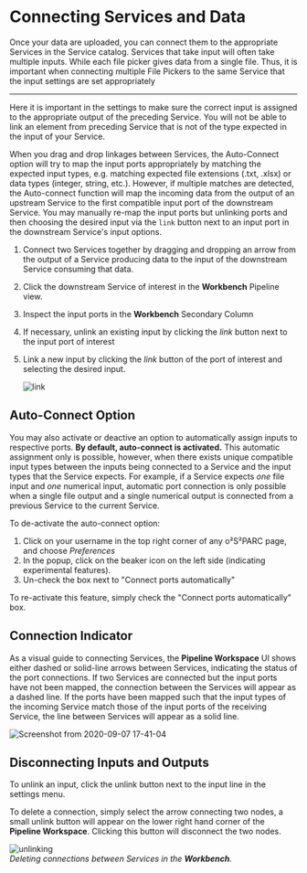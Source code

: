 # Connecting Services and Data

Once your data are uploaded, you can connect them to the appropriate Services in the Service catalog. Services that take input will often take multiple inputs. While each file picker gives data from a single file. Thus, it is important when connecting multiple File Pickers to the same Service that the input settings are set appropriately 

-------------------------

Here it is important in the settings to make sure the correct input is assigned to the appropriate output of the preceding Service. You will not be able to link an element from preceding Service that is not of the type expected in the input of your Service.  

When you drag and drop linkages between Services, the Auto-Connect option will try to map the input ports appropriately by matching the expected input types, e.g. matching expected file extensions (.txt, .xlsx) or data types (integer, string, etc.). However, if multiple matches are detected, the Auto-connect function will map the incoming data from the output of an upstream Service to the first compatible input port of the downstream Service. You may manually re-map the input ports but unlinking ports and then choosing the desired input via the ```link``` button next to an input port in the downstream Service's input options.
1. Connect two Services together by dragging and dropping an arrow from the output of a Service producing data to the input of the downstream Service consuming that data.
2. Click the downstream Service of interest in the **Workbench** Pipeline view.
3. Inspect the input ports in the **Workbench** Secondary Column
4. If necessary, unlink an existing input by clicking the *link* button next to the input port of interest
5. Link a new input by clicking the *link* button of the port of interest and selecting the desired input.

    ![link](https://user-images.githubusercontent.com/28002886/153648163-ec66c503-b574-4078-b467-71b48e987411.gif)

## Auto-Connect Option
You may also activate or deactive an option to automatically assign inputs to respective ports. **By default, auto-connect is activated.** This automatic assignment only is possible, however, when there exists unique compatible input types between the inputs being connected to a Service and the input types that the Service expects. For example, if a Service expects *one* file input and *one* numerical input, automatic port connection is only possible when a single file output and a single numerical output is connected from a previous Service to the current Service. 

To de-activate the auto-connect option:
1. Click on your username in the top right corner of any o²S²PARC page, and choose *Preferences*
2. In the popup, click on the beaker icon on the left side (indicating experimental features). 
3. Un-check the box next to "Connect ports automatically"

To re-activate this feature, simply check the "Connect ports automatically" box.

## Connection Indicator
As a visual guide to connecting Services, the **Pipeline Workspace** UI shows either dashed or solid-line arrows between Services, indicating the status of the port connections. If two Services are connected but the input ports have not been mapped, the connection between the Services will appear as a dashed line. If the ports have been mapped such that the input types of the incoming Service match those of the input ports of the receiving Service, the line between Services will appear as a solid line. 

![Screenshot from 2020-09-07 17-41-04](https://user-images.githubusercontent.com/28002886/153648447-6f8f5eb7-d5bc-4a32-958e-bea7de229212.png ':size=400')

## Disconnecting Inputs and Outputs
To unlink an input, click the unlink button next to the input line in the settings menu.

To delete a connection, simply select the arrow connecting two nodes, a small unlink button will appear on the lower right hand corner of the **Pipeline Workspace**. Clicking this button will disconnect the two nodes.

![unlinking](https://user-images.githubusercontent.com/28002886/153649041-6ef3b118-885b-477c-a95a-591eb101a4d7.gif ':size=600')<br/>
*Deleting connections between Services in the **Workbench**.*
